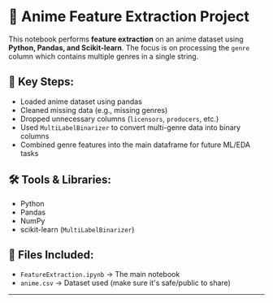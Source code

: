 # 🎌 Anime Feature Extraction Project

This notebook performs **feature extraction** on an anime dataset using **Python, Pandas, and Scikit-learn**. The focus is on processing the `genre` column which contains multiple genres in a single string.

## 📌 Key Steps:

- Loaded anime dataset using pandas
- Cleaned missing data (e.g., missing genres)
- Dropped unnecessary columns (`licensors`, `producers`, etc.)
- Used `MultiLabelBinarizer` to convert multi-genre data into binary columns
- Combined genre features into the main dataframe for future ML/EDA tasks

## 🛠️ Tools & Libraries:
- Python
- Pandas
- NumPy
- scikit-learn (`MultiLabelBinarizer`)

## 📁 Files Included:
- `FeatureExtraction.ipynb` → The main notebook
- `anime.csv` → Dataset used (make sure it's safe/public to share)

---


